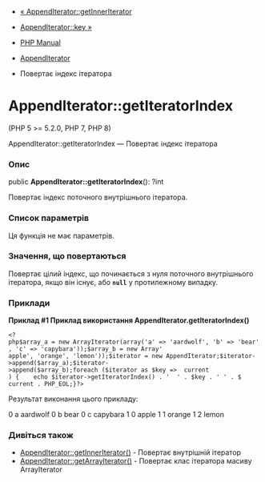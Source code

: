 - [« AppendIterator::getInnerIterator](appenditerator.getinneriterator.md)
- [AppendIterator::key »](appenditerator.key.md)

- [PHP Manual](index.md)
- [AppendIterator](class.appenditerator.md)
- Повертає індекс ітератора

# AppendIterator::getIteratorIndex

(PHP 5 \>= 5.2.0, PHP 7, PHP 8)

AppendIterator::getIteratorIndex — Повертає індекс ітератора

### Опис

public **AppendIterator::getIteratorIndex**(): ?int

Повертає індекс поточного внутрішнього ітератора.

### Список параметрів

Ця функція не має параметрів.

### Значення, що повертаються

Повертає цілий індекс, що починається з нуля поточного
внутрішнього ітератора, якщо він існує, або **`null`** у протилежному
випадку.

### Приклади

**Приклад #1 Приклад використання **AppendIterator.getIteratorIndex()****

` <?php$array_a = new ArrayIterator(array('a' => 'aardwolf', 'b' => 'bear', 'c' => 'capybara'));$array_b = new Array' apple', 'orange', 'lemon'));$iterator = new AppendIterator;$iterator->append($array_a);$iterator->append($array_b);foreach ($iterator as $key =>  current ) {    echo $iterator->getIteratorIndex() . '  ' . $key . ' ' . $ current . PHP_EOL;}?> `

Результат виконання цього прикладу:

0 a aardwolf
0 b bear
0 c capybara
1 0 apple
1 1 orange
1 2 lemon

### Дивіться також

- [AppendIterator::getInnerIterator()](appenditerator.getinneriterator.md) -
Повертає внутрішній ітератор
- [AppendIterator::getArrayIterator()](appenditerator.getarrayiterator.md) -
Повертає клас ітератора масиву ArrayIterator
